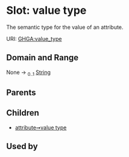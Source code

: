 
# Slot: value type


The semantic type for the value of an attribute.

URI: [GHGA:value_type](https://w3id.org/GHGA/value_type)


## Domain and Range

None &#8594;  <sub>0..1</sub> [String](types/String.md)

## Parents


## Children

 *  [attribute➞value type](attribute_value_type.md)

## Used by

